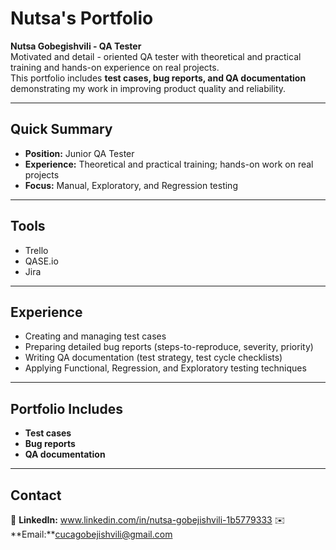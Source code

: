 # Nutsa's Portfolio

**Nutsa Gobegishvili - QA Tester**  
Motivated and detail - oriented QA tester with theoretical and practical training and hands-on experience on real projects.  
This portfolio includes **test cases, bug reports, and QA documentation** demonstrating my work in improving product quality and reliability.

---
## Quick Summary
- **Position:** Junior QA Tester  
- **Experience:** Theoretical and practical training; hands-on work on real projects  
- **Focus:** Manual, Exploratory, and Regression testing  
---

  ## Tools
- Trello  
- QASE.io  
- Jira  

---
## Experience
- Creating and managing test cases  
- Preparing detailed bug reports (steps-to-reproduce, severity, priority)  
- Writing QA documentation (test strategy, test cycle checklists)  
- Applying Functional, Regression, and Exploratory testing techniques

---
## Portfolio Includes
- **Test cases**  
- **Bug reports**  
- **QA documentation**

---
## Contact
🔗 **LinkedIn:** www.linkedin.com/in/nutsa-gobejishvili-1b5779333
✉️ **Email:**cucagobejishvili@gmail.com


